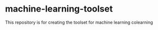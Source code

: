 # machine-learning-toolset

This repository is for creating the toolset for machine learning colearning
